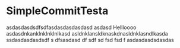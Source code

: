 # SimpleCommitTesta


asdasdasdsdfsdfasdasdasdasdasd
asdasd
Hellloooo
asdasdnkanklnklnklnlkasd
asldnklansldknaskdnasldnklasndlkasda
ssdasdasdasdsdf
s
dfsasdasd
df
sdf
sd
fsd
fsd
f
asdasdasdsdasdas
